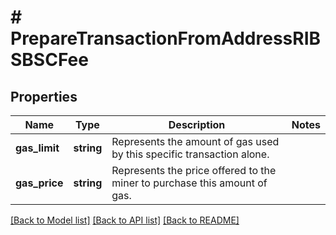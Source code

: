 # # PrepareTransactionFromAddressRIBSBSCFee

## Properties

Name | Type | Description | Notes
------------ | ------------- | ------------- | -------------
**gas_limit** | **string** | Represents the amount of gas used by this specific transaction alone. |
**gas_price** | **string** | Represents the price offered to the miner to purchase this amount of gas. |

[[Back to Model list]](../../README.md#models) [[Back to API list]](../../README.md#endpoints) [[Back to README]](../../README.md)

